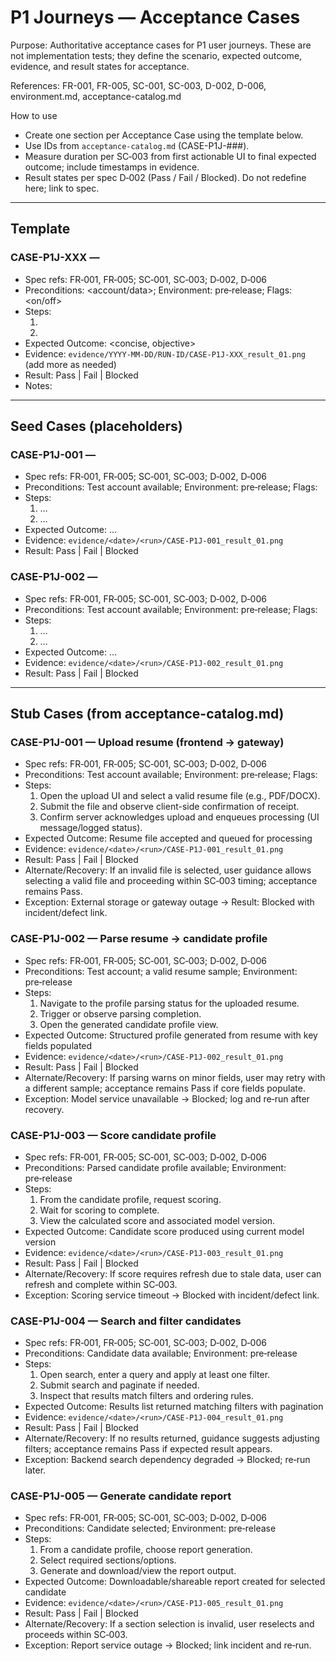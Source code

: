 # P1 Journeys — Acceptance Cases

Purpose: Authoritative acceptance cases for P1 user journeys. These are not implementation tests; they define the scenario, expected outcome, evidence, and result states for acceptance.

References: FR-001, FR-005, SC-001, SC-003, D-002, D-006, environment.md, acceptance-catalog.md

How to use
- Create one section per Acceptance Case using the template below.
- Use IDs from `acceptance-catalog.md` (CASE-P1J-###).
- Measure duration per SC‑003 from first actionable UI to final expected outcome; include timestamps in evidence.
- Result states per spec D‑002 (Pass / Fail / Blocked). Do not redefine here; link to spec.

---

## Template

### CASE-P1J-XXX — <Journey Title>
- Spec refs: FR‑001, FR‑005; SC‑001, SC‑003; D‑002, D‑006
- Preconditions: <account/data>; Environment: pre‑release; Flags: <on/off>
- Steps:
  1. <step>
  2. <step>
- Expected Outcome: <concise, objective>
- Evidence: `evidence/YYYY-MM-DD/RUN-ID/CASE-P1J-XXX_result_01.png` (add more as needed)
- Result: Pass | Fail | Blocked
- Notes: <optional>

---

## Seed Cases (placeholders)

### CASE-P1J-001 — <Journey name>
- Spec refs: FR‑001, FR‑005; SC‑001, SC‑003; D‑002, D‑006
- Preconditions: Test account available; Environment: pre‑release; Flags: <list>
- Steps:
  1. …
  2. …
- Expected Outcome: …
- Evidence: `evidence/<date>/<run>/CASE-P1J-001_result_01.png`
- Result: Pass | Fail | Blocked

### CASE-P1J-002 — <Journey name>
- Spec refs: FR‑001, FR‑005; SC‑001, SC‑003; D‑002, D‑006
- Preconditions: Test account available; Environment: pre‑release; Flags: <list>
- Steps:
  1. …
  2. …
- Expected Outcome: …
- Evidence: `evidence/<date>/<run>/CASE-P1J-002_result_01.png`
- Result: Pass | Fail | Blocked

---

## Stub Cases (from acceptance-catalog.md)

### CASE-P1J-001 — Upload resume (frontend → gateway)
- Spec refs: FR‑001, FR‑005; SC‑001, SC‑003; D‑002, D‑006
- Preconditions: Test account available; Environment: pre‑release; Flags: <list>
- Steps:
  1. Open the upload UI and select a valid resume file (e.g., PDF/DOCX).
  2. Submit the file and observe client-side confirmation of receipt.
  3. Confirm server acknowledges upload and enqueues processing (UI message/logged status).
- Expected Outcome: Resume file accepted and queued for processing
- Evidence: `evidence/<date>/<run>/CASE-P1J-001_result_01.png`
- Result: Pass | Fail | Blocked
- Alternate/Recovery: If an invalid file is selected, user guidance allows selecting a valid
  file and proceeding within SC‑003 timing; acceptance remains Pass.
- Exception: External storage or gateway outage → Result: Blocked with incident/defect link.

### CASE-P1J-002 — Parse resume → candidate profile
- Spec refs: FR‑001, FR‑005; SC‑001, SC‑003; D‑002, D‑006
- Preconditions: Test account; a valid resume sample; Environment: pre‑release
- Steps:
  1. Navigate to the profile parsing status for the uploaded resume.
  2. Trigger or observe parsing completion.
  3. Open the generated candidate profile view.
- Expected Outcome: Structured profile generated from resume with key fields populated
- Evidence: `evidence/<date>/<run>/CASE-P1J-002_result_01.png`
- Result: Pass | Fail | Blocked
- Alternate/Recovery: If parsing warns on minor fields, user may retry with a different
  sample; acceptance remains Pass if core fields populate.
- Exception: Model service unavailable → Blocked; log and re‑run after recovery.

### CASE-P1J-003 — Score candidate profile
- Spec refs: FR‑001, FR‑005; SC‑001, SC‑003; D‑002, D‑006
- Preconditions: Parsed candidate profile available; Environment: pre‑release
- Steps:
  1. From the candidate profile, request scoring.
  2. Wait for scoring to complete.
  3. View the calculated score and associated model version.
- Expected Outcome: Candidate score produced using current model version
- Evidence: `evidence/<date>/<run>/CASE-P1J-003_result_01.png`
- Result: Pass | Fail | Blocked
- Alternate/Recovery: If score requires refresh due to stale data, user can refresh and
  complete within SC‑003.
- Exception: Scoring service timeout → Blocked with incident/defect link.

### CASE-P1J-004 — Search and filter candidates
- Spec refs: FR‑001, FR‑005; SC‑001, SC‑003; D‑002, D‑006
- Preconditions: Candidate data available; Environment: pre‑release
- Steps:
  1. Open search, enter a query and apply at least one filter.
  2. Submit search and paginate if needed.
  3. Inspect that results match filters and ordering rules.
- Expected Outcome: Results list returned matching filters with pagination
- Evidence: `evidence/<date>/<run>/CASE-P1J-004_result_01.png`
- Result: Pass | Fail | Blocked
- Alternate/Recovery: If no results returned, guidance suggests adjusting filters; acceptance
  remains Pass if expected result appears.
- Exception: Backend search dependency degraded → Blocked; re‑run later.

### CASE-P1J-005 — Generate candidate report
- Spec refs: FR‑001, FR‑005; SC‑001, SC‑003; D‑002, D‑006
- Preconditions: Candidate selected; Environment: pre‑release
- Steps:
  1. From a candidate profile, choose report generation.
  2. Select required sections/options.
  3. Generate and download/view the report output.
- Expected Outcome: Downloadable/shareable report created for selected candidate
- Evidence: `evidence/<date>/<run>/CASE-P1J-005_result_01.png`
- Result: Pass | Fail | Blocked
- Alternate/Recovery: If a section selection is invalid, user reselects and proceeds within
  SC‑003.
- Exception: Report service outage → Blocked; link incident and re‑run.
